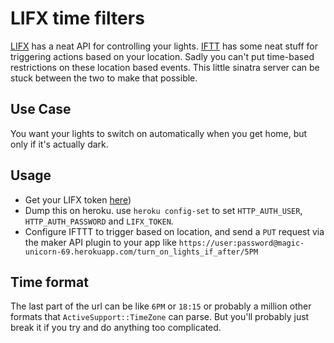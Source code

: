 LIFX time filters
=================

[LIFX][lifx] has a neat API for controlling your lights.
[IFTT][ifttt] has some neat stuff for triggering actions based on your location.
Sadly you can't put time-based restrictions on these location based events.
This little sinatra server can be stuck between the two to make that possible.

Use Case
--------

You want your lights to switch on automatically when you get home, but only if
it's actually dark.

Usage
-----

* Get your LIFX token [here][lifx-tokens])
* Dump this on heroku. use `heroku config-set` to set `HTTP_AUTH_USER`,
`HTTP_AUTH_PASSWORD` and `LIFX_TOKEN`.
* Configure IFTTT to trigger based on location, and send a
`PUT` request via the maker API plugin to your app like `https://user:password@magic-unicorn-69.herokuapp.com/turn_on_lights_if_after/5PM`

Time format
-----------

The last part of the url can be like `6PM` or `18:15` or probably a million
other formats that `ActiveSupport::TimeZone` can parse. But you'll probably just
break it if you try and do anything too complicated.


[lifx]: (http://www.lifx.com)
[ifttt]: (http://ifttt.com)
[lifx-tokens]: (https://cloud.lifx.com/settings)

